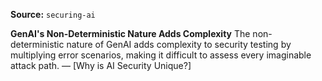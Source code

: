 **Source:** `securing-ai`

**GenAI's Non-Deterministic Nature Adds Complexity**
The non-deterministic nature of GenAI adds complexity to security testing by multiplying error scenarios, making it difficult to assess every imaginable attack path. — [Why is AI Security Unique?]
